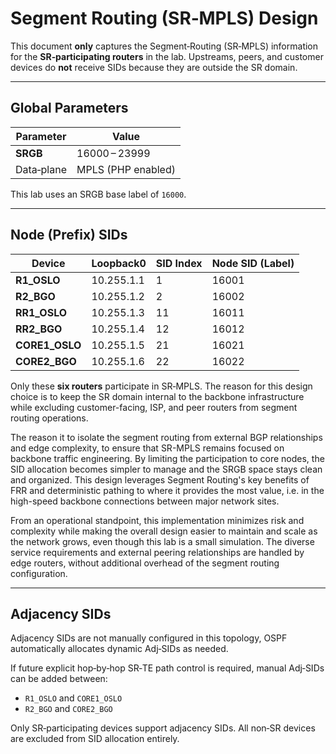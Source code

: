 # Segment Routing (SR‑MPLS) Design

This document **only** captures the Segment‑Routing (SR‑MPLS) information for the **SR‑participating routers** in the lab. Upstreams, peers, and customer devices do **not** receive SIDs because they are outside the SR domain.

---

## Global Parameters

| Parameter  | Value              |
| ---------- | ------------------ |
| **SRGB**   | 16000 – 23999      |
| Data‑plane | MPLS (PHP enabled) |

This lab uses an SRGB base label of `16000`.

---

## Node (Prefix) SIDs

| Device         | Loopback0  | SID Index   | Node SID (Label) |
| -------------- | ---------- | ----------- | ---------------- |
| **R1_OSLO**    | 10.255.1.1 | 1           | 16001            |
| **R2_BGO**     | 10.255.1.2 | 2           | 16002            |
| **RR1_OSLO**   | 10.255.1.3 | 11          | 16011            |
| **RR2_BGO**    | 10.255.1.4 | 12          | 16012            |
| **CORE1_OSLO** | 10.255.1.5 | 21          | 16021            |
| **CORE2_BGO**  | 10.255.1.6 | 22          | 16022            |

Only these **six routers** participate in SR‑MPLS. The reason for this design choice is to keep the SR domain internal to the backbone infrastructure while excluding customer-facing, ISP, and peer routers from segment routing operations.

The reason it to isolate the segment routing from external BGP relationships and edge complexity, to ensure that SR-MPLS remains focused on backbone traffic engineering. By limiting the participation to core nodes, the SID allocation becomes simpler to manage and the SRGB space stays clean and organized. This design leverages Segment Routing's key benefits of FRR and deterministic pathing to where it provides the most value, i.e. in the high-speed backbone connections between major network sites.

From an operational standpoint, this implementation minimizes risk and complexity while making the overall design easier to maintain and scale as the network grows, even though this lab is a small simulation. The diverse service requirements and external peering relationships are handled by edge routers, without additional overhead of the segment routing configuration.

---

## Adjacency SIDs

Adjacency SIDs are not manually configured in this topology, OSPF automatically allocates dynamic Adj‑SIDs as needed.

If future explicit hop‑by‑hop SR‑TE path control is required, manual Adj‑SIDs can be added between:

* `R1_OSLO` and `CORE1_OSLO`
* `R2_BGO` and `CORE2_BGO`

Only SR‑participating devices support adjacency SIDs. All non‑SR devices are excluded from SID allocation entirely.
